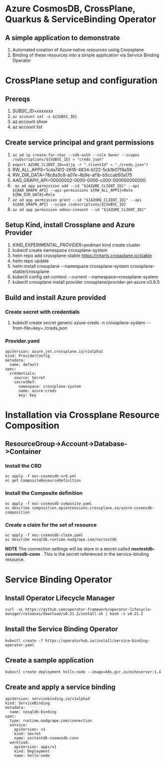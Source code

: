 # Azure CosmosDB, CrossPlane, Quarkus & ServiceBinding Operator

## A simple application to demonstrate
1. Automated creation of Azure native resources using Crossplane 
1. Binding of these resources into a simple application via Service Binding Operator


# CrossPlane setup and configuration
## Prereqs
1. SUBSC_ID=xxxxxxx
1. ```az account set -s ${SUBSC_ID}```
1. az account show
1. az account list

## Create service principal and grant permissions
1. ```az ad sp create-for-rbac --sdk-auth --role Owner --scopes /subscriptions/${SUBSC_ID} > "creds.json"```
1. ```export AZURE_CLIENT_ID==$(jq -r ".clientId" < "./creds.json")```
1. RW_ALL_APPS=1cda74f2-2616-4834-b122-5cb1b07f8a59
1. RW_DIR_DATA=78c8a3c8-a07e-4b9e-af1b-b5ccab50a175
1. AAD_GRAPH_API=00000002-0000-0000-c000-000000000000
1. ``` az ad app permission add --id "${AZURE_CLIENT_ID}" --api ${AAD_GRAPH_API} --api-permissions ${RW_ALL_APPS}=Role ${RW_DIR_DATA}=Role```
1. ```az ad app permission grant --id "${AZURE_CLIENT_ID}" --api ${AAD_GRAPH_API} --scope /subscriptions/${SUBSC_ID}``` 
1. ```az ad app permission admin-consent --id "${AZURE_CLIENT_ID}" ```


## Setup Kind, install Crossplane and Azure Provider 
1. KIND_EXPERIMENTAL_PROVIDER=podman kind create cluster
1. kubectl create namespace crossplane-system
1. helm repo add crossplane-stable https://charts.crossplane.io/stable
1. helm repo update
1. helm install crossplane --namespace crossplane-system crossplane-stable/crossplane
1. kubectl config set-context --current --namespace=crossplane-system
1. kubectl crossplane install provider crossplane/provider-jet-azure:v0.9.0

## Build and install Azure provided

### Create secret with credentials
1. kubectl create secret generic azure-creds -n crossplane-system --from-file=key=./creds.json

### Provider.yaml 
```
apiVersion: azure.jet.crossplane.io/v1alpha1
kind: ProviderConfig
metadata:
  name: default
spec:
  credentials:
    source: Secret
    secretRef:
      namespace: crossplane-system
      name: azure-creds
      key: key
```

# Installation via Crossplane Resource Composition

## **ResourceGroup->Account->Database->Container**

### Install the CRD
```
oc apply -f noc-cosmosdb-xrd.yml
oc get CompositeResourceDefinition
```

### Install the Composite definition
```
oc apply -f noc-cosmosdb-composite.yaml 
oc describe composition.apiextensions.crossplane.io/azure-cosmosdb-composition
```

### Create a claim for the set of resource
```
oc apply -f noc-cosmosdb-claim.yaml
oc describe nosqldb.runtime.madgrape.com/noctestdb
```

**NOTE** The connection settings will be store in a secret called _**noctestdb-cosmosdb-conn**_ . 
This is the secret referenced in the service-binding resource.

# Service Binding Operator

## Install Operator Lifecycle Manager
```
curl -sL https://github.com/operator-framework/operator-lifecycle-manager/releases/download/v0.21.2/install.sh | bash -s v0.21.2
```

## Install the Service Binding Operator
```
kubectl create -f https://operatorhub.io/install/service-binding-operator.yaml
```

## Create a sample application
```
kubectl create deployment hello-node --image=k8s.gcr.io/echoserver:1.4
```

## Create and apply a service binding
```
apiVersion: servicebinding.io/v1alpha3
kind: ServiceBinding
metadata:
  name: nosqldb-binding
spec:
  type: runtime.madgrape.com/connection
  service:
    apiVersion: v1
    kind: Secret
    name: noctestdb-cosmosdb-conn
  workload:
    apiVersion: apps/v1
    kind: Deployment
    name: hello-node
```


